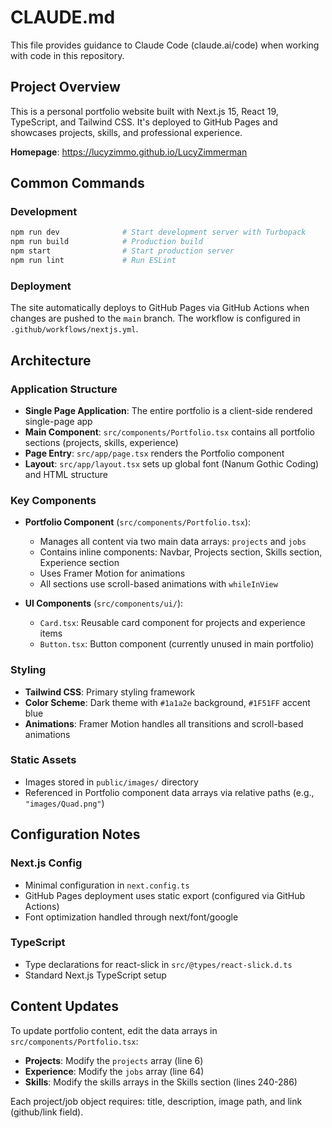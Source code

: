 # CLAUDE.md

This file provides guidance to Claude Code (claude.ai/code) when working with code in this repository.

## Project Overview

This is a personal portfolio website built with Next.js 15, React 19, TypeScript, and Tailwind CSS. It's deployed to GitHub Pages and showcases projects, skills, and professional experience.

**Homepage**: https://lucyzimmo.github.io/LucyZimmerman

## Common Commands

### Development
```bash
npm run dev              # Start development server with Turbopack
npm run build            # Production build
npm start                # Start production server
npm run lint             # Run ESLint
```

### Deployment
The site automatically deploys to GitHub Pages via GitHub Actions when changes are pushed to the `main` branch. The workflow is configured in `.github/workflows/nextjs.yml`.

## Architecture

### Application Structure
- **Single Page Application**: The entire portfolio is a client-side rendered single-page app
- **Main Component**: `src/components/Portfolio.tsx` contains all portfolio sections (projects, skills, experience)
- **Page Entry**: `src/app/page.tsx` renders the Portfolio component
- **Layout**: `src/app/layout.tsx` sets up global font (Nanum Gothic Coding) and HTML structure

### Key Components
- **Portfolio Component** (`src/components/Portfolio.tsx`):
  - Manages all content via two main data arrays: `projects` and `jobs`
  - Contains inline components: Navbar, Projects section, Skills section, Experience section
  - Uses Framer Motion for animations
  - All sections use scroll-based animations with `whileInView`

- **UI Components** (`src/components/ui/`):
  - `Card.tsx`: Reusable card component for projects and experience items
  - `Button.tsx`: Button component (currently unused in main portfolio)

### Styling
- **Tailwind CSS**: Primary styling framework
- **Color Scheme**: Dark theme with `#1a1a2e` background, `#1F51FF` accent blue
- **Animations**: Framer Motion handles all transitions and scroll-based animations

### Static Assets
- Images stored in `public/images/` directory
- Referenced in Portfolio component data arrays via relative paths (e.g., `"images/Quad.png"`)

## Configuration Notes

### Next.js Config
- Minimal configuration in `next.config.ts`
- GitHub Pages deployment uses static export (configured via GitHub Actions)
- Font optimization handled through next/font/google

### TypeScript
- Type declarations for react-slick in `src/@types/react-slick.d.ts`
- Standard Next.js TypeScript setup

## Content Updates

To update portfolio content, edit the data arrays in `src/components/Portfolio.tsx`:
- **Projects**: Modify the `projects` array (line 6)
- **Experience**: Modify the `jobs` array (line 64)
- **Skills**: Modify the skills arrays in the Skills section (lines 240-286)

Each project/job object requires: title, description, image path, and link (github/link field).
